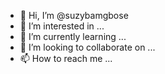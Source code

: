 - 👋 Hi, I’m @suzybamgbose
- 👀 I’m interested in ...
- 🌱 I’m currently learning ...
- 💞️ I’m looking to collaborate on ...
- 📫 How to reach me ...

<!---
suzybamgbose/suzybamgbose is a ✨ special ✨ repository because its `README.md` (this file) appears on your GitHub profile.
You can click the Preview link to take a look at your changes.
--->
